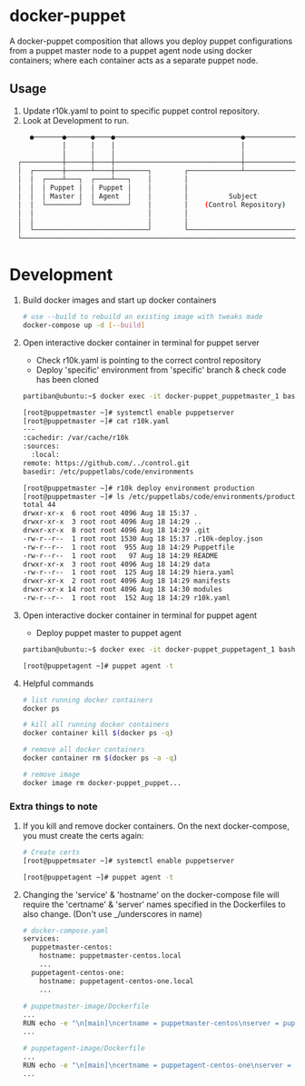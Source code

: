 # docker-puppet

A docker-puppet composition that allows you deploy puppet configurations from a puppet master
node to a puppet agent node using docker containers; where each container acts as a separate 
puppet node.  

## Usage

1. Update r10k.yaml to point to specific puppet control repository.
2. Look at Development to run. 

```bash
     ●───────●──────●────●───────────────────────────────●─────────────────●
             │      │    │                               │                  
             │      │    │                               │                  
  ┌──────────┼──────┼────┼───────────────────────────────┼─────────────────┐
  │  ┌───────┼──────┴────┼────────┐        ┌─────────────┴──────────────┐  │
  │  │  ┌────┴───┐  ┌────┴───┐    │        │                            │  │
  │  │  │ Puppet │  │ Puppet │    │        │                            │  │
  │  │  │ Master │  │ Agent  │    │        │          Subject           │  │
  │  │  └────────┘  └────────┘    │        │    (Control Repository)    │  │
  │  │                            │        │                            │  │
  │  │                            │        │                            │  │
  │  └────────────────────────────┘        └────────────────────────────┘  │
  └────────────────────────────────────────────────────────────────────────┘
```

# Development

1. Build docker images and start up docker containers 
    ```bash
    # use --build to rebuild an existing image with tweaks made
    docker-compose up -d [--build]
    ```

2. Open interactive docker container in terminal for puppet server
    - Check r10k.yaml is pointing to the correct control repository
    - Deploy 'specific' environment from 'specific' branch & check code has been cloned
    ```bash
    partiban@ubuntu:~$ docker exec -it docker-puppet_puppetmaster_1 bash
    
    [root@puppetmaster ~]# systemctl enable puppetserver
    [root@puppetmaster ~]# cat r10k.yaml
    ---
    :cachedir: /var/cache/r10k
    :sources:
      :local:
    remote: https://github.com/../control.git
    basedir: /etc/puppetlabs/code/environments

    [root@puppetmaster ~]# r10k deploy environment production
    [root@puppetmaster ~]# ls /etc/puppetlabs/code/environments/production/
    total 44
    drwxr-xr-x  6 root root 4096 Aug 18 15:37 .
    drwxr-xr-x  3 root root 4096 Aug 18 14:29 ..
    drwxr-xr-x  8 root root 4096 Aug 18 14:29 .git
    -rw-r--r--  1 root root 1530 Aug 18 15:37 .r10k-deploy.json
    -rw-r--r--  1 root root  955 Aug 18 14:29 Puppetfile
    -rw-r--r--  1 root root   97 Aug 18 14:29 README
    drwxr-xr-x  3 root root 4096 Aug 18 14:29 data
    -rw-r--r--  1 root root  125 Aug 18 14:29 hiera.yaml
    drwxr-xr-x  2 root root 4096 Aug 18 14:29 manifests
    drwxr-xr-x 14 root root 4096 Aug 18 14:30 modules
    -rw-r--r--  1 root root  152 Aug 18 14:29 r10k.yaml
    ```

3. Open interactive docker container in terminal for puppet agent
    - Deploy puppet master to puppet agent
    ```bash    
    partiban@ubuntu:~$ docker exec -it docker-puppet_puppetagent_1 bash
    
    [root@puppetagent ~]# puppet agent -t    
    ```



5. Helpful commands
    ```bash
    # list running docker containers 
    docker ps

    # kill all running docker containers
    docker container kill $(docker ps -q)

    # remove all docker containers
    docker container rm $(docker ps -a -q)
   
    # remove image
    docker image rm docker-puppet_puppet...
    ```

### Extra things to note

1. If you kill and remove docker containers. On the next docker-compose, you must 
create the certs again:
    ```bash
    # Create certs
    [root@puppetmsater ~]# systemctl enable puppetserver

    [root@puppetagent ~]# puppet agent -t
    ```
   
2. Changing the 'service' & 'hostname' on the docker-compose file will require the 
'certname' & 'server' names specified in the Dockerfiles to also change. (Don't 
use _/underscores in name)
    ```bash
    # docker-compose.yaml
    services:
      puppetmaster-centos:
        hostname: puppetmaster-centos.local
        ...
      puppetagent-centos-one:
        hostname: puppetagent-centos-one.local 
        ...
     
    # puppetmaster-image/Dockerfile
    ...
    RUN echo -e "\n[main]\ncertname = puppetmaster-centos\nserver = puppetmaster-centos" >> /etc/puppetlabs/puppet/puppet.conf
    ...
   
    # puppetagent-image/Dockerfile
    ...
    RUN echo -e "\n[main]\ncertname = puppetagent-centos-one\nserver = puppetmaster-centos" >> /etc/puppetlabs/puppet/puppet.conf
    ...
    ```
